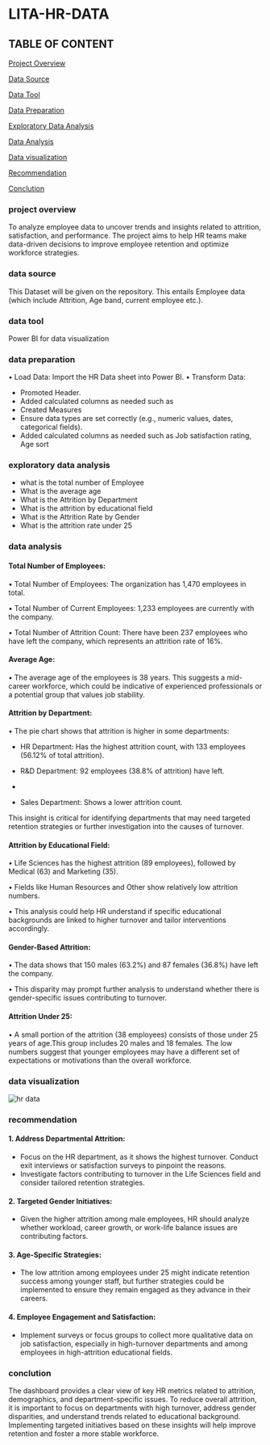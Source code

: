 # LITA-HR-DATA
## TABLE OF CONTENT

[Project Overview](#project-overview)

[Data Source](#data-source)

[Data Tool](#data-tool)

[Data Preparation](#data-preparation)

[Exploratory Data Analysis](#exploratory-data-analysis)

[Data Analysis](#data-analysis)

[Data visualization](data-visualization)

[Recommendation](#recommendation)

[Conclution](#conclution)

### project overview
To analyze employee data to uncover trends and insights related to attrition, satisfaction, and performance. The project aims to help HR teams make data-driven decisions to improve employee retention and optimize workforce strategies.

### data source
This Dataset will be given on the repository. This entails Employee data (which include Attrition, Age band, current employee etc.).

### data tool
Power BI for data visualization

### data preparation
•	Load Data: Import the HR Data sheet into Power BI.
•	Transform Data:
-	Promoted Header.
-	Added calculated columns as needed such as 
-	Created Measures
-	Ensure data types are set correctly (e.g., numeric values, dates, categorical fields).
-	 Added calculated columns as needed such as Job satisfaction rating, Age sort

 ### exploratory data analysis 
 -	what is the total number of Employee
-	What is the average age
-	What is the Attrition by Department
-	What is the attrition by educational field
-	What is the Attrition Rate by Gender
-	What is the attrition rate under 25

  ### data analysis
#### Total Number of Employees:
•	Total Number of Employees: The organization has 1,470 employees in total.

•	Total Number of Current Employees: 1,233 employees are currently with the company.

•	Total Number of Attrition Count: There have been 237 employees who have left the company, which represents an attrition rate of 16%.
#### Average Age:
•	The average age of the employees is 38 years. This suggests a mid-career workforce, which could be indicative of experienced professionals or a potential group that values job stability.
#### Attrition by Department:
•	The pie chart shows that attrition is higher in some departments:
-	HR Department: Has the highest attrition count, with 133 employees (56.12% of total attrition).
  
-	R&D Department: 92 employees (38.8% of attrition) have left.
-	
-	Sales Department: Shows a lower attrition count.
  
This insight is critical for identifying departments that may need targeted retention strategies or further investigation into the causes of turnover.
#### Attrition by Educational Field:
•	Life Sciences has the highest attrition (89 employees), followed by Medical (63) and Marketing (35).

•	Fields like Human Resources and Other show relatively low attrition numbers.

•	This analysis could help HR understand if specific educational backgrounds are linked to higher turnover and tailor interventions accordingly.
#### Gender-Based Attrition:
•	The data shows that 150 males (63.2%) and 87 females (36.8%) have left the company.

•	This disparity may prompt further analysis to understand whether there is gender-specific issues contributing to turnover.
#### Attrition Under 25:
•	A small portion of the attrition (38 employees) consists of those under 25 years of age.This group includes 20 males and 18 females. The low numbers suggest that younger employees may have a different set of expectations or motivations than the overall workforce.

### data visualization

![hr data](https://github.com/user-attachments/assets/f47d08a7-935d-48a2-82ec-f139860baa7f)

### recommendation
#### 1.	Address Departmental Attrition:
 - Focus on the HR department, as it shows the highest turnover. Conduct exit interviews or satisfaction surveys to pinpoint the reasons.
 -	Investigate factors contributing to turnover in the Life Sciences field and consider tailored retention strategies.
#### 2.	Targeted Gender Initiatives:
 -	Given the higher attrition among male employees, HR should analyze whether workload, career growth, or work-life balance issues are contributing factors.
#### 3.	Age-Specific Strategies:
 -	The low attrition among employees under 25 might indicate retention success among younger staff, but further strategies could be implemented to ensure they remain engaged as they advance in their careers.
#### 4.	Employee Engagement and Satisfaction:
 - Implement surveys or focus groups to collect more qualitative data on job satisfaction, especially in high-turnover departments and among employees in high-attrition educational fields.
   
 ### conclution
 The dashboard provides a clear view of key HR metrics related to attrition, demographics, and department-specific issues. To reduce overall attrition, it is important to focus on departments with high turnover, address gender disparities, and understand trends related to educational background. Implementing targeted initiatives based on these insights will help improve retention and foster a more stable workforce.




